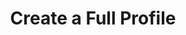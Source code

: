 ---
sidebar_label: "Create a Full Profile"
title: "Create a Full Profile"
description: "Understanding the Cluster Profiles Concept and how they make Spectro Cloud powerful"
hide_table_of_contents: false
sidebar_position: 30
tags: ["profiles", "cluster profiles"]
---